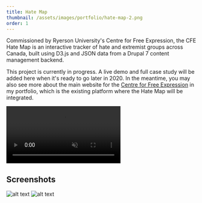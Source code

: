 ```yaml
---
title: Hate Map
thumbnail: /assets/images/portfolio/hate-map-2.png
order: 1
---
```


Commissioned by Ryerson University's Centre for Free Expression, the CFE Hate Map is an interactive tracker of hate and extremist groups across Canada, built using D3.js and JSON data from a Drupal 7 content management backend.

This project is currently in progress. A live demo and full case study will be added here when it's ready to go later in 2020. In the meantime, you may also see more about the main website for the [Centre for Free Expression](/portfolio/centre-for-free-expression) in my portfolio, which is the existing platform where the Hate Map will be integrated.

<video autoplay muted loop playsinline>
    <source src="/assets/videos/hate-map-demo.mp4" type="video/mp4">
</video>

## Screenshots

![alt text](/assets/images/portfolio/hate-map-scr.png)
![alt text](/assets/images/portfolio/hate-map-scr-2.png)
